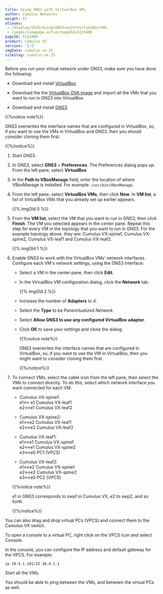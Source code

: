 ```yaml
---
title: Using GNS3 with VirtualBox VMs
author: Cumulus Networks
weight: 67
aliases:
 - /display/VX25/Using+GNS3+with+VirtualBox+VMs
 - /pages/viewpage.action?pageId=5115408
pageID: 5115408
product: Cumulus VX
version: '2.5'
imgData: cumulus-vx-25
siteSlug: cumulus-vx-25
---
```

Before you run your virtual network under GNS3, make sure you have done
the following:

  - Download and install [VirtualBox](https://www.virtualbox.org).

  - Download the the [VirtualBox OVA
    image](https://cumulusnetworks.com/cumulus-vx/download/) and import
    all the VMs that you want to run in GNS3 into VirtualBox.

  - Download and install
    [GNS3](https://community.gns3.com/login.jspa?referer=/community/software/download).

{{%notice note%}}

GNS3 overwrites the interface names that are configured in VirtualBox,
so, if you want to use the VMs in VirtualBox and GNS3, then you should
consider cloning them first.

{{%/notice%}}

1.  Start GNS3.

2.  In GNS3, select **GNS3** \> **Preferences**. The Preferences dialog
    pops up. From the left pane, select **VirtualBox**.

3.  In the **Path to VBoxManage** field, enter the location of where
    VBoxManage is installed. For example: `/usr/bin/VBoxManage`.

4.  From the left pane, select **VirtualBox VMs**, then click **New**.
    In **VM list**, a list of VirtualBox VMs that you already set up
    earlier appears.
    
    {{% imgOld 0 %}}

5.  From the **VM list**, select the VM that you want to run in GNS3,
    then click **Finish**. The VM you selected appears in the center
    pane. Repeat this step for every VM in the topology that you want to
    run in GNS3. For the example topology above, they are: Cumulus
    VX-spine1, Cumulus VX-spine2, Cumulus VX-leaf1 and Cumulus VX-leaf2.
    
    {{% imgOld 1 %}}

6.  Enable GNS3 to work with the VirtualBox VMs’ network interfaces.
    Configure each VM's network settings, using the GNS3 interface:
    
      - Select a VM in the center pane, then click **Edit**.
    
      - In the VirtualBox VM configuration dialog, click the **Network**
        tab.
        
        {{% imgOld 2 %}}
    
      - Increase the number of **Adapters** to *4*.
    
      - Select the **Type** to be *Paravirtualized Network*.
    
      - Select **Allow GNS3 to use any configured VirtualBox adapter**.
    
      - Click **OK** to save your settings and close the dialog.
        
        {{%notice note%}}
        
        GNS3 overwrites the interface names that are configured in
        VirtualBox, so, if you want to use the VM in VirtualBox, then
        you might want to consider cloning them first.
        
        {{%/notice%}}

7.  To connect VMs, select the cable icon from the left pane, then
    select the VMs to connect directly. To do this, select which network
    interface you want connected for each VM.
    
      - Cumulus VX-spine1:  
        e1\<-\> e1 Cumulus VX-leaf1  
        e2\<-\>e1 Cumulus VX-leaf2
    
      - Cumulus VX-spine2:  
        e1\<-\>e2 Cumulus VX-leaf1  
        e2\<-\>e2 Cumulus VX-leaf2
    
      - Cumulus VX-leaf1:  
        e1\<-\>e1 Cumulus VX-spine1  
        e2\<-\>e1 Cumulus VX-spine2  
        e3\<-\>e0 PC1 (VPCS)
    
      - Cumulus VX-leaf2:  
        e1\<-\>e2 Cumulus VX-spine1  
        e2\<-\>e2 Cumulus VX-spine2  
        e3\<-\>e0 PC2 (VPCS)
    
    {{%notice note%}}
    
    e1 in GNS3 corresponds to swp1 in Cumulus VX, e2 to swp2, and so
    forth.
    
    {{%/notice%}}

You can also drag and drop virtual PCs (VPCS) and connect them to the
Cumulus VX switch.

To open a console to a virtual PC, right click on the VPCS icon and
select Console.

In the console, you can configure the IP address and default gateway for
the VPCS. For example:

    ip 10.4.1.101/25 10.4.1.1

Start all the VMs.

You should be able to ping between the VMs, and between the virtual PCs
as well.

